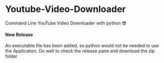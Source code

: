 # Youtube-Video-Downloader
Command Line YouTube Video Downloader with python 😎

#### New Release
An executable file has been added, so python would not be needed to use the Application. Do well to check the release pane and download the  zip folder
